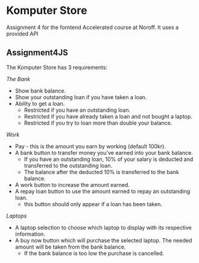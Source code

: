 # Komputer Store

Assignment 4 for the forntend Accelerated course at Noroff. It uses a provided API

## Assignment4JS

The Komputer Store has 3 requirements:

_The Bank_

- Show bank balance.
- Show your outstanding loan if you have taken a loan.
- Ability to get a loan.
  - Restricted if you have an outstanding loan.
  - Restricted if you have already taken a loan and not bought a laptop.
  - Restricted if you try to loan more than double your balance.

_Work_

- Pay - this is the amount you earn by working (default 100kr).
- A bank button to transfer money you've earned into your bank balance.
  - If you have an outstanding loan, 10% of your salary is deducted and transferred to the
    outstanding loan.
  - The balance after the deducted 10% is transferred to the bank balance.
- A work button to increase the amount earned.
- A repay loan button to use the amount earned to repay an outstanding loan.
  - this button should only appear if a loan has been taken.

_Laptops_

- A laptop selection to choose which laptop to display with its respective information.
- A buy now button which will purchase the selected laptop. The needed amount will be taken from the bank balance.
  - If the bank balance is too low the purchase is cancelled.
